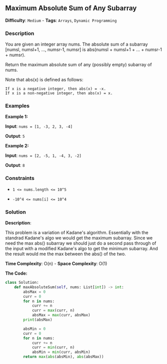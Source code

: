 ## Maximum Absolute Sum of Any Subarray

**Difficulty**: `Medium` - **Tags**: `Arrays`, `Dynamic Programming`

### Description

You are given an integer array nums. The absolute sum of a subarray [numsl, numsl+1, ..., numsr-1, numsr] is abs(numsl + numsl+1 + ... + numsr-1 + numsr).

Return the maximum absolute sum of any (possibly empty) subarray of nums.

Note that abs(x) is defined as follows:

    If x is a negative integer, then abs(x) = -x.
    If x is a non-negative integer, then abs(x) = x.


### Examples

**Example 1:**

**Input**: ```nums = [1, -3, 2, 3, -4]```

**Output**: ```5```

**Example 2:**

**Input**: ```nums = [2, -5, 1, -4, 3, -2]```

**Output**: ```8```

### Constraints

- `1 <= nums.length <= 10^5`

- `-10^4 <= nums[i] <= 10^4`

### Solution

**Description**:

This problem is a variation of Kadane's algorithm. Essentially with the standrad Kadane's algo we would get the maximum subarray. Since we need the max abs() subarray we should just do a second pass through of the input with a modified Kadane's algo to get the minimum subarray. And the result would me the max between the abs() of the two.

**Time Complexity**: O(n) - **Space Complexity**: O(1) 

**The Code:**

```python
class Solution:
    def maxAbsoluteSum(self, nums: List[int]) -> int:
        absMax = 0
        curr = 0
        for n in nums:
            curr += n
            curr = max(curr, n)
            absMax = max(curr, absMax)
        print(absMax)

        absMin = 0
        curr = 0
        for n in nums:
            curr += n
            curr = min(curr, n)
            absMin = min(curr, absMin)
        return max(abs(absMin), abs(absMax))
```